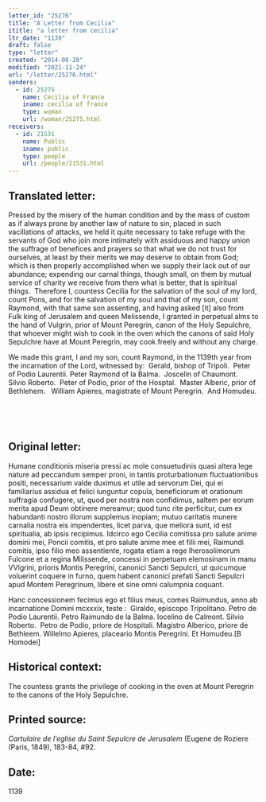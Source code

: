```yaml
---
letter_id: "25276"
title: "A Letter from Cecilia"
ititle: "a letter from cecilia"
ltr_date: "1139"
draft: false
type: "letter"
created: "2014-08-28"
modified: "2021-11-24"
url: "/letter/25276.html"
senders:
  - id: 25275
    name: Cecilia of France
    iname: cecilia of france
    type: woman
    url: /woman/25275.html
receivers:
  - id: 21531
    name: Public
    iname: public
    type: people
    url: /people/21531.html
---
```

<h2> Translated letter:</h2><p>Pressed by the misery of the human condition and by the mass of custom as if always prone by another law of nature to sin, placed in such vacillations of attacks, we held it quite necessary to take refuge with the servants of God who join more intimately with assiduous and happy union the suffrage of benefices and prayers so that what we do not trust for ourselves, at least by their merits we may deserve to obtain from God; which is then properly accomplished when we supply their lack out of our abundance; expending our carnal things, though small, on them by mutual service of charity we receive from them what is better, that is spiritual things.&nbsp; Therefore I, countess Cecilia for the salvation of the soul of my lord, count Pons, and for the salvation of my soul and that of my son, count Raymond, with that same son assenting, and having asked [it] also from Fulk king of Jerusalem and queen Melissende, I granted in perpetual alms to the hand of Vulgrin, prior of Mount Peregrin, canon of the Holy Sepulchre, that whoever might wish to cook in the oven which the canons of said Holy Sepulchre have at Mount Peregrin, may cook freely and without any charge.</p><p>We made this grant, I and my son, count Raymond, in the 1139th year from the incarnation of the Lord, witnessed by:&nbsp; Gerald, bishop of Tripoli.&nbsp; Peter of Podio Laurentii. Peter Raymond of la Balma.&nbsp; Joscelin of Chaumont.&nbsp; Silvio Roberto.&nbsp; Peter of Podio, prior of the Hosptal.&nbsp; Master Alberic, prior of Bethlehem.&nbsp;&nbsp; William Apieres, magistrate of Mount Peregrin.&nbsp; And Homudeu.</p><p>&nbsp;</p><p>&nbsp;</p><h2 class="mt-4"> Original letter:</h2><p>Humane conditionis miseria pressi ac mole consuetudinis quasi altera lege nature ad peccandum semper proni, in tantis proturbationum fluctuationibus positi, necessarium valde duximus et utile ad servorum Dei, qui ei familiarius assidua et felici iunguntur copula, beneficiorum et orationum suffragia confugere, ut, quod per nostra non confidimus, saltem per eorum merita apud Deum obtinere mereamur; quod tunc rite perficitur, cum ex habundanti nostro illorum supplemus inopiam; mutuo caritatis munere carnalia nostra eis impendentes, licet parva, que meliora sunt, id est spiritualia, ab ipsis recipimus. Idcirco ego Cecilia comitissa pro salute anime domini mei, Poncii comitis, et pro salute anime mee et filii mei, Raimundi comitis, ipso filio meo assentiente, rogata etiam a rege Iherosolimorum Fulcone et a regina Milissende, concessi in perpetuam elemosinam in manu VVlgrini, prioris Montis Peregrini, canonici Sancti Sepulcri, ut qui­cumque voluerint coquere in furno, quem habent canonici prefati Sancti Sepulcri apud Montem Peregrinum, libere et sine omni calumpnia coquant.</p><p>Hanc concessionem fecimus ego et filius meus, comes Raimun­dus, anno ab incarnatione Domini mcxxxix, teste :&nbsp; Giraldo, episcopo Tripolitano. Petro de Podio Laurentii. Petro Raimundo de la Balma. Iocelino de Calmont. Silvio Roberto.&nbsp; Petro de Podio, priore de Hospitali. Magistro Alberico, priore de Bethleem. Willelmo Apieres, placeario Montis Peregrini. Et Homudeu.[B Homodei]</p><h2 class="mt-4"> Historical context:</h2><p>The countess grants the privilege of cooking in the oven at Mount Peregrin to the canons of the Holy Sepulchre.</p><h2 class="mt-4"> Printed source:</h2><p><i>Cartulaire de l’eglise du Saint Sepulcre de Jerusalem</i> (Eugene de Roziere (Paris, 1849), 183-84, #92.</p><h2 class="mt-4"> Date:</h2>1139